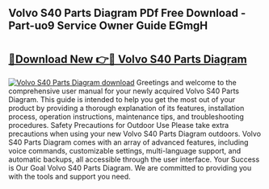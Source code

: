 ## Volvo S40 Parts Diagram PDf Free Download - Part-uo9 Service Owner Guide EGmgH

# <h2><a href="http://dfhowg.blite.top/?on=Volvo+S40+Parts+Diagram">🔗Download New 👉🔴 Volvo S40 Parts Diagram</a></h2>

[![Volvo S40 Parts Diagram download](https://i.imgur.com/lujVjoI.png)](http://dfhowg.blite.top/?on=Volvo+S40+Parts+Diagram)
Greetings and welcome to the comprehensive user manual for your newly acquired Volvo S40 Parts Diagram. This guide is intended to help you get the most out of your product by providing a thorough explanation of its features, installation process, operation instructions, maintenance tips, and troubleshooting procedures. Safety Precautions for Outdoor Use Please take extra precautions when using your new Volvo S40 Parts Diagram outdoors. Volvo S40 Parts Diagram comes with an array of advanced features, including voice commands, customizable settings, multi-language support, and automatic backups, all accessible through the user interface. Your Success is Our Goal Volvo S40 Parts Diagram. We are committed to providing you with the tools and support you need.
